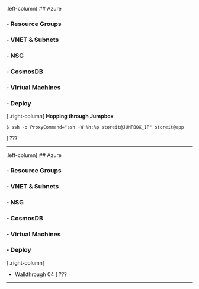 .left-column[
    ## Azure
### - Resource Groups
### - VNET & Subnets
### - NSG
### - CosmosDB
### - Virtual Machines
### - Deploy
]
.right-column[
**Hopping through Jumpbox**
```
$ ssh -o ProxyCommand="ssh -W %h:%p storeit@JUMPBOX_IP" storeit@app
```
]
???

---

.left-column[
    ## Azure
### - Resource Groups
### - VNET & Subnets
### - NSG
### - CosmosDB
### - Virtual Machines
### - Deploy
]
.right-column[
* Walkthrough 04
]
???

---